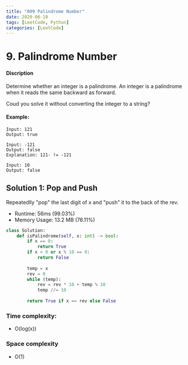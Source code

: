 ```yaml
---
title: "009 Palindrome Number"
date: 2020-06-10
tags: [LeetCode, Python]
categories: [LeetCode]
---
```


# 9. Palindrome Number 

#### Discription

Determine whether an integer is a palindrome. An integer is a palindrome when it reads the same backward as forward.

Coud you solve it without converting the integer to a string?

#### Example:

```
Input: 121
Output: true

Input: -121
Output: false
Explanation: 121- != -121

Input: 10
Output: false
```

## Solution 1: Pop and Push

Repeatedlly "pop" the last digit of x 
and "push" it to the back of the rev.

- Runtime: 56ms (99.03%)
- Memory Usage: 13.2 MB (76.11%)

```python
class Solution:
    def isPalindrome(self, x: int) -> bool:
        if x == 0:
            return True
        if x < 0 or x % 10 == 0:
            return False
    
        temp = x
        rev = 0
        while (temp):
            rev = rev * 10 + temp % 10
            temp //= 10
    
        return True if x == rev else False
```

### Time complexity: 

- O(log(x))

### Space complexity

- O(1)
